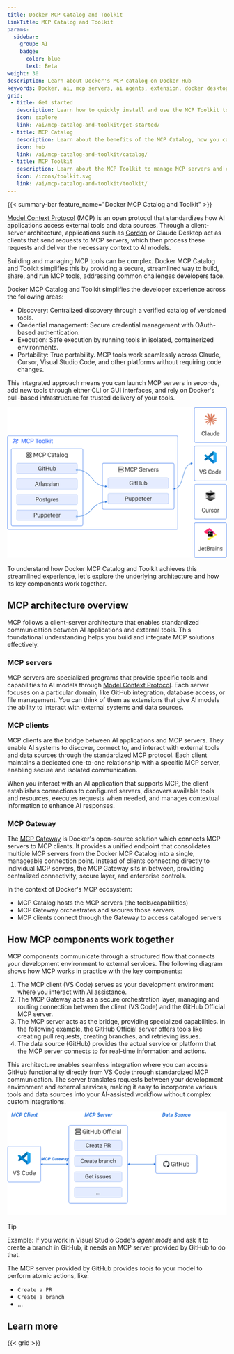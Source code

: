 ```yaml
---
title: Docker MCP Catalog and Toolkit
linkTitle: MCP Catalog and Toolkit
params:
  sidebar:
    group: AI
    badge:
      color: blue
      text: Beta
weight: 30
description: Learn about Docker's MCP catalog on Docker Hub
keywords: Docker, ai, mcp servers, ai agents, extension, docker desktop, llm, docker hub
grid:
 - title: Get started
   description: Learn how to quickly install and use the MCP Toolkit to set up servers and clients.
   icon: explore
   link: /ai/mcp-catalog-and-toolkit/get-started/
 - title: MCP Catalog
   description: Learn about the benefits of the MCP Catalog, how you can use it, and how you can contribute
   icon: hub
   link: /ai/mcp-catalog-and-toolkit/catalog/
 - title: MCP Toolkit
   description: Learn about the MCP Toolkit to manage MCP servers and clients
   icon: /icons/toolkit.svg
   link: /ai/mcp-catalog-and-toolkit/toolkit/
---
```


{{< summary-bar feature_name="Docker MCP Catalog and Toolkit" >}}

[Model Context Protocol](https://modelcontextprotocol.io/introduction) (MCP) is
an open protocol that standardizes how AI applications access external tools and data sources. Through a client-server architecture, applications such as [Gordon](/manuals/ai/gordon/_index.md) or Claude Desktop act as clients that send requests to MCP servers, which then process these requests and deliver the necessary context to AI models.

Building and managing MCP tools can be complex. Docker MCP Catalog and Toolkit simplifies this by providing a secure, streamlined way to build, share, and run MCP tools, addressing common challenges developers face.

Docker MCP Catalog and Toolkit simplifies the developer experience across the following areas:

- Discovery: Centralized discovery through a verified catalog of versioned tools.
- Credential management: Secure credential management with OAuth-based authentication.
- Execution: Safe execution by running tools in isolated, containerized environments.
- Portability: True portability. MCP tools work seamlessly across Claude, Cursor, Visual Studio Code, and other platforms without requiring code changes.

This integrated approach means you can launch MCP servers in seconds, add new tools through either CLI or GUI interfaces, and rely on Docker's pull-based infrastructure for trusted delivery of your tools.

  ![MCP overview](./images/mcp-overview.svg)

To understand how Docker MCP Catalog and Toolkit achieves this streamlined experience, let's explore the underlying architecture and how its key components work together.

## MCP architecture overview

MCP follows a client-server architecture that enables standardized communication between AI applications and external tools. This foundational understanding helps you build and integrate MCP solutions effectively.

### MCP servers

MCP servers are specialized programs that provide specific tools and capabilities to AI models through [Model Context Protocol](https://modelcontextprotocol.io/introduction). Each server focuses on a particular domain, like GitHub integration, database access, or file management. You can think of them as extensions that give AI models the ability to interact with external systems and data sources.

### MCP clients

MCP clients are the bridge between AI applications and MCP servers. They enable AI systems to discover, connect to, and interact with external tools and data sources through the standardized MCP protocol. Each client maintains a dedicated one-to-one relationship with a specific MCP server, enabling secure and isolated communication.

When you interact with an AI application that supports MCP, the client establishes connections to configured servers, discovers available tools and resources, executes requests when needed, and manages contextual information to enhance AI responses.

### MCP Gateway

The [MCP Gateway](/manuals/ai/mcp-catalog-and-toolkit/mcp-gateway.md) is Docker's open-source solution which connects MCP servers to MCP clients. It provides a unified endpoint that consolidates multiple MCP servers from the Docker MCP Catalog into a single, manageable connection point. Instead of clients connecting directly to individual MCP servers, the MCP Gateway sits in between, providing centralized connectivity, secure layer, and enterprise controls.

In the context of Docker's MCP ecosystem:

-  MCP Catalog hosts the MCP servers (the tools/capabilities)
-  MCP Gateway orchestrates and secures those servers
-  MCP clients connect through the Gateway to access cataloged servers

## How MCP components work together

MCP components communicate through a structured flow that connects your development environment to external services. The following diagram shows how MCP works in practice with the key components:

1. The MCP client (VS Code) serves as your development environment where you interact with AI assistance.
2. The MCP Gateway acts as a secure orchestration layer, managing and routing connection between the client (VS Code) and the GitHub Official MCP server.
3. The MCP server acts as the bridge, providing specialized capabilities. In the following example, the GitHub Official server offers tools like creating pull requests, creating branches, and retrieving issues.
4. The data source (GitHub) provides the actual service or platform that the MCP server connects to for real-time information and actions.

This architecture enables seamless integration where you can access GitHub functionality directly from VS Code through standardized MCP communication. The server translates requests between your development environment and external services, making it easy to incorporate various tools and data sources into your AI-assisted workflow without complex custom integrations.

  ![Example of the GitHub MCP server](./images/mcp-toolkit-overview.png)

> [!TIP]
> Example:
> If you work in Visual Studio Code's _agent mode_ and ask it to create a
> branch in GitHub, it needs an MCP server provided by GitHub to do that.
>
> The MCP server provided by GitHub provides _tools_ to your model to perform
> atomic actions, like:
>
> - `Create a PR`
> - `Create a branch`
> - ...
>

## Learn more

{{< grid >}}
